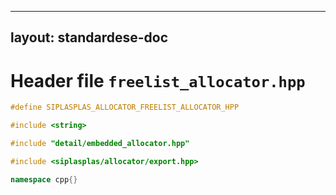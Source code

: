 
---
layout: standardese-doc
---

# Header file `freelist_allocator.hpp`

``` cpp
#define SIPLASPLAS_ALLOCATOR_FREELIST_ALLOCATOR_HPP 

#include <string>

#include "detail/embedded_allocator.hpp"

#include <siplasplas/allocator/export.hpp>

namespace cpp{}
```
